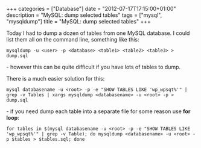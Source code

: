 +++
categories = ["Database"]
date = "2012-07-17T17:15:00+01:00"
description = "MySQL: dump selected tables"
tags = ["mysql", "mysqldump"]
title = "MySQL: dump selected tables"
+++

Today I had to dump a dozen of tables from one MySQL database. I could list them all on the command line, something like this:

    mysqldump -u <user> -p <database> <table1> <table2> <table3> > dump.sql

\- however this can be quite difficult if you have lots of tables to dump.

There is a much easier solution for this:

    mysql databasename -u <root> -p -e "SHOW TABLES LIKE 'wp_wpsqt%'" | grep -v Tables | xargs mysqldump <databasename> -u <root> -p > dump.sql

\- if you need dump each table into a separate file for some reason use **for loop**:

    for tables in $(mysql databasename -u <root> -p -e "SHOW TABLES LIKE 'wp_wpsqt%'" | grep -v Table); do mysqldump <databasename> -u <root> -p $tables > $tables.sql; done
